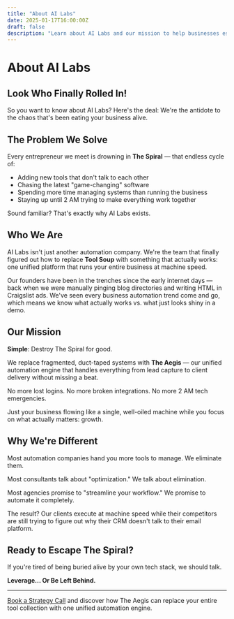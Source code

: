 ```yaml
---
title: "About AI Labs"
date: 2025-01-17T16:00:00Z
draft: false
description: "Learn about AI Labs and our mission to help businesses escape The Spiral through unified automation."
---
```


# About AI Labs

## Look Who Finally Rolled In!

So you want to know about AI Labs? Here's the deal: We're the antidote to the chaos that's been eating your business alive.

## The Problem We Solve

Every entrepreneur we meet is drowning in **The Spiral** — that endless cycle of:
- Adding new tools that don't talk to each other
- Chasing the latest "game-changing" software 
- Spending more time managing systems than running the business
- Staying up until 2 AM trying to make everything work together

Sound familiar? That's exactly why AI Labs exists.

## Who We Are

AI Labs isn't just another automation company. We're the team that finally figured out how to replace **Tool Soup** with something that actually works: one unified platform that runs your entire business at machine speed.

Our founders have been in the trenches since the early internet days — back when we were manually pinging blog directories and writing HTML in Craigslist ads. We've seen every business automation trend come and go, which means we know what actually works vs. what just looks shiny in a demo.

## Our Mission

**Simple**: Destroy The Spiral for good.

We replace fragmented, duct-taped systems with **The Aegis** — our unified automation engine that handles everything from lead capture to client delivery without missing a beat.

No more lost logins. No more broken integrations. No more 2 AM tech emergencies.

Just your business flowing like a single, well-oiled machine while you focus on what actually matters: growth.

## Why We're Different

Most automation companies hand you more tools to manage. We eliminate them.

Most consultants talk about "optimization." We talk about elimination.

Most agencies promise to "streamline your workflow." We promise to automate it completely.

The result? Our clients execute at machine speed while their competitors are still trying to figure out why their CRM doesn't talk to their email platform.

## Ready to Escape The Spiral?

If you're tired of being buried alive by your own tech stack, we should talk.

**Leverage... Or Be Left Behind.**

---

[Book a Strategy Call](#contact) and discover how The Aegis can replace your entire tool collection with one unified automation engine.
